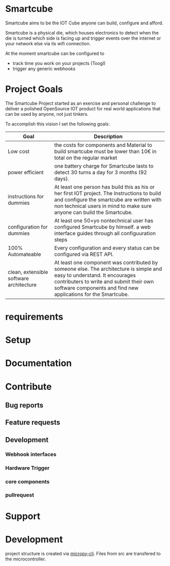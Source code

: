 
# Smartcube
Smartcube aims to be the IOT Cube anyone can build, configure and afford.

Smartcube is a physical die, which houses electronics to detect when the die is turned which side is facing up and trigger events over the internet or your network else via its wifi connection.

At the moment smartcube can be configured to
- track time you work on your projects (Toogl)
- trigger any generic webhooks

# Project Goals
The Smartcube Project started as an exercise and personal challenge to deliver a polished OpenSource IOT product for real world applications that can be used by anyone, not just tinkers.

To accomplish this vision I set the following goals:

| Goal                                    | Description                                                                                                                                                                                                                          |
| --------------------------------------- | ------------------------------------------------------------------------------------------------------------------------------------------------------------------------------------------------------------------------------------ |
| Low cost                                | the costs for components and Material to build smartcube must be lower than 10€ in total on the regular market                                                                                                                       |
| power efficient                         | one battery charge for Smartcube lasts to detect 30 turns a day for 3 months (92 days).                                                                                                                                              |
| instructions for dummies                | At least one person has build this as his or her first IOT project. The Instructions to build and configure the smartcube are written with non technical users in mind to make sure anyone can build the Smartcube.                  |
| configuration for dummies               | At least one 50+yo nontechnical user has configured Smartcube by himself. a web interface guides through all configuuration steps                                                                                                    |
| 100% Automateable                       | Every configuration and every status can be configured via REST API.                                                                                                                                                                 |
| clean, extensible software architecture | At least one component was contributed by someone else. The architecture is simple and easy to understand. It encourages contributers to write and submit their own software components and find new applications for the Smartcube. |




# requirements

# Setup

# Documentation

# Contribute

## Bug reports
## Feature requests

## Development


### Webhook interfaces
### Hardware Trigger
### core components


### pullrequest

# Support
# Development
project structure is created via [micropy-cli](https://github.com/BradenM/micropy-cli). 
Files from src are transfered to the microcontroller.